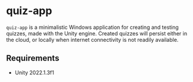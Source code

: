 # quiz-app

`quiz-app` is a minimalistic Windows application for creating and testing quizzes, made with the Unity engine. Created quizzes will persist either in the cloud, or locally when internet connectivity is not readily available.

## Requirements

- Unity 2022.1.3f1
